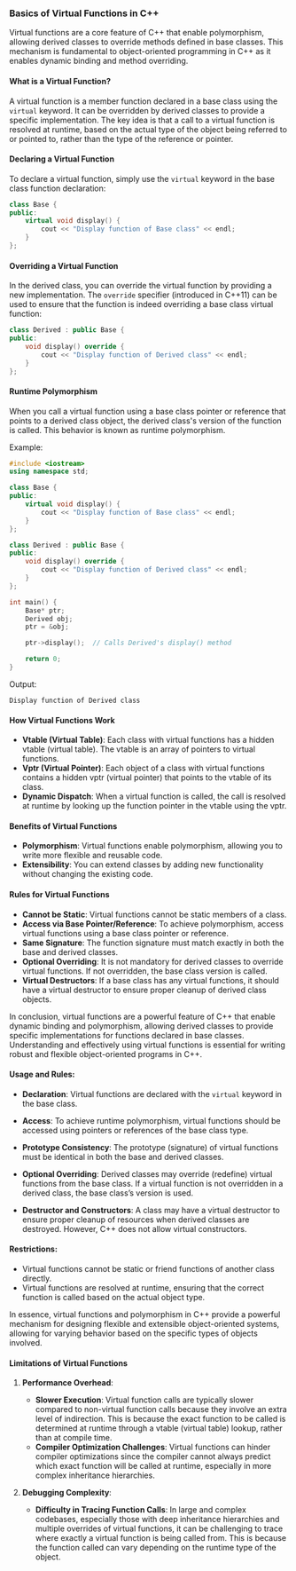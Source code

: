 ### Basics of Virtual Functions in C++

Virtual functions are a core feature of C++ that enable polymorphism, allowing derived classes to override methods defined in base classes. This mechanism is fundamental to object-oriented programming in C++ as it enables dynamic binding and method overriding.

#### What is a Virtual Function?

A virtual function is a member function declared in a base class using the `virtual` keyword. It can be overridden by derived classes to provide a specific implementation. The key idea is that a call to a virtual function is resolved at runtime, based on the actual type of the object being referred to or pointed to, rather than the type of the reference or pointer.

#### Declaring a Virtual Function

To declare a virtual function, simply use the `virtual` keyword in the base class function declaration:

```cpp
class Base {
public:
    virtual void display() {
        cout << "Display function of Base class" << endl;
    }
};
```

#### Overriding a Virtual Function

In the derived class, you can override the virtual function by providing a new implementation. The `override` specifier (introduced in C++11) can be used to ensure that the function is indeed overriding a base class virtual function:

```cpp
class Derived : public Base {
public:
    void display() override {
        cout << "Display function of Derived class" << endl;
    }
};
```

#### Runtime Polymorphism

When you call a virtual function using a base class pointer or reference that points to a derived class object, the derived class's version of the function is called. This behavior is known as runtime polymorphism.

Example:

```cpp
#include <iostream>
using namespace std;

class Base {
public:
    virtual void display() {
        cout << "Display function of Base class" << endl;
    }
};

class Derived : public Base {
public:
    void display() override {
        cout << "Display function of Derived class" << endl;
    }
};

int main() {
    Base* ptr;
    Derived obj;
    ptr = &obj;

    ptr->display();  // Calls Derived's display() method

    return 0;
}
```

Output:

```
Display function of Derived class
```

#### How Virtual Functions Work

- **Vtable (Virtual Table)**: Each class with virtual functions has a hidden vtable (virtual table). The vtable is an array of pointers to virtual functions.
- **Vptr (Virtual Pointer)**: Each object of a class with virtual functions contains a hidden vptr (virtual pointer) that points to the vtable of its class.
- **Dynamic Dispatch**: When a virtual function is called, the call is resolved at runtime by looking up the function pointer in the vtable using the vptr.

#### Benefits of Virtual Functions

- **Polymorphism**: Virtual functions enable polymorphism, allowing you to write more flexible and reusable code.
- **Extensibility**: You can extend classes by adding new functionality without changing the existing code.

#### Rules for Virtual Functions

- **Cannot be Static**: Virtual functions cannot be static members of a class.
- **Access via Base Pointer/Reference**: To achieve polymorphism, access virtual functions using a base class pointer or reference.
- **Same Signature**: The function signature must match exactly in both the base and derived classes.
- **Optional Overriding**: It is not mandatory for derived classes to override virtual functions. If not overridden, the base class version is called.
- **Virtual Destructors**: If a base class has any virtual functions, it should have a virtual destructor to ensure proper cleanup of derived class objects.

In conclusion, virtual functions are a powerful feature of C++ that enable dynamic binding and polymorphism, allowing derived classes to provide specific implementations for functions declared in base classes. Understanding and effectively using virtual functions is essential for writing robust and flexible object-oriented programs in C++.

#### Usage and Rules:

- **Declaration**: Virtual functions are declared with the `virtual` keyword in the base class.
- **Access**: To achieve runtime polymorphism, virtual functions should be accessed using pointers or references of the base class type.

- **Prototype Consistency**: The prototype (signature) of virtual functions must be identical in both the base and derived classes.

- **Optional Overriding**: Derived classes may override (redefine) virtual functions from the base class. If a virtual function is not overridden in a derived class, the base class’s version is used.

- **Destructor and Constructors**: A class may have a virtual destructor to ensure proper cleanup of resources when derived classes are destroyed. However, C++ does not allow virtual constructors.

#### Restrictions:

- Virtual functions cannot be static or friend functions of another class directly.
- Virtual functions are resolved at runtime, ensuring that the correct function is called based on the actual object type.

In essence, virtual functions and polymorphism in C++ provide a powerful mechanism for designing flexible and extensible object-oriented systems, allowing for varying behavior based on the specific types of objects involved.

#### Limitations of Virtual Functions

1. **Performance Overhead**:

   - **Slower Execution**: Virtual function calls are typically slower compared to non-virtual function calls because they involve an extra level of indirection. This is because the exact function to be called is determined at runtime through a vtable (virtual table) lookup, rather than at compile time.
   - **Compiler Optimization Challenges**: Virtual functions can hinder compiler optimizations since the compiler cannot always predict which exact function will be called at runtime, especially in more complex inheritance hierarchies.

2. **Debugging Complexity**:
   - **Difficulty in Tracing Function Calls**: In large and complex codebases, especially those with deep inheritance hierarchies and multiple overrides of virtual functions, it can be challenging to trace where exactly a virtual function is being called from. This is because the function called can vary depending on the runtime type of the object.

